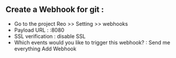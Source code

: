 ## Create a Webhook for git :
- Go to the project Reo >> Setting >> webhooks
- Payload URL : <jenkins url>:8080
- SSL verification : disable SSL
- Which events would you like to trigger this webhook? : Send me everything
Add Webhook
